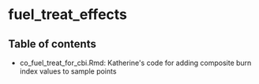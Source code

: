 # fuel_treat_effects

## Table of contents

* co_fuel_treat_for_cbi.Rmd: Katherine's code for adding composite burn index values to sample points
